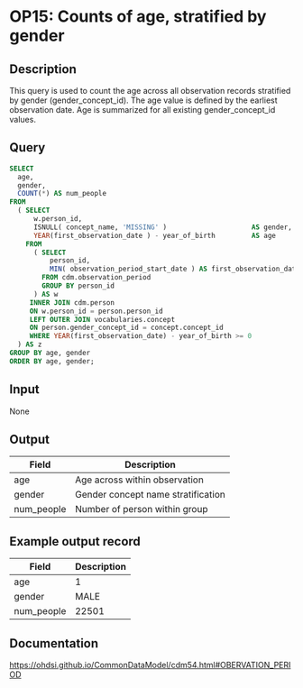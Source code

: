 <!---
Group:observation period
Name:OP15 Counts of age, stratified by gender
Author: Alberto Labarga
CDM Version: 5.4
-->

# OP15: Counts of age, stratified by gender

## Description
This query is used to count the age across all observation records stratified by gender (gender_concept_id). The age value is defined by the earliest observation date. Age is summarized for all existing gender_concept_id values.

## Query
```sql
SELECT
  age,
  gender,
  COUNT(*) AS num_people
FROM
  ( SELECT
      w.person_id,
      ISNULL( concept_name, 'MISSING' )                     AS gender,
      YEAR(first_observation_date ) - year_of_birth         AS age
    FROM
      ( SELECT
          person_id,
          MIN( observation_period_start_date ) AS first_observation_date
        FROM cdm.observation_period
        GROUP BY person_id
      ) AS w
     INNER JOIN cdm.person
     ON w.person_id = person.person_id
     LEFT OUTER JOIN vocabularies.concept
     ON person.gender_concept_id = concept.concept_id
     WHERE YEAR(first_observation_date) - year_of_birth >= 0
  ) AS z
GROUP BY age, gender
ORDER BY age, gender;
```

## Input

None

## Output

|  Field |  Description |
| --- | --- |
| age | Age across within observation |
| gender | Gender concept name stratification |
| num_people | Number of person within group |

## Example output record

| Field |  Description |
| --- | --- |
| age |  1 |
| gender |  MALE |
| num_people |  22501 |

## Documentation
https://ohdsi.github.io/CommonDataModel/cdm54.html#OBERVATION_PERIOD
